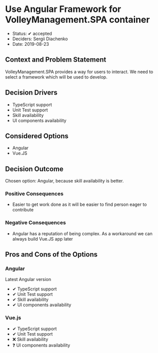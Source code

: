 # Use Angular Framework for VolleyManagement.SPA container

* Status: ✔ accepted
* Deciders: Sergii Diachenko
* Date: 2019-08-23

## Context and Problem Statement

VolleyManagement.SPA provides a way for users to interact. We need to select a framework which will be used to develop.

## Decision Drivers

* TypeScript support
* Unit Test support
* Skill availability
* UI components availability

## Considered Options

* Angular
* Vue.JS

## Decision Outcome

Chosen option: Angular, because skill availability is better.

### Positive Consequences

* Easier to get work done as it will be easier to find person eager to contribute

### Negative Consequences

* Angular has a reputation of being complex. As a workaround we can always build Vue.JS app later

## Pros and Cons of the Options

### Angular

Latest Angular version

* ✔ TypeScript support
* ✔ Unit Test support
* ✔ Skill availability
* ✔ UI components availability

### Vue.js

* ✔ TypeScript support
* ✔ Unit Test support
* ❌ Skill availability
* ❓ UI components availability
